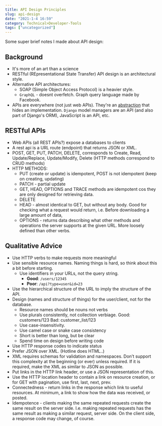 ```yaml
---
title: API Design Principles
slug: api-design
date: "2021-1-4 16:59"
category: Technical>Developer-Tools
tags: ["uncategorized"]
---
```


Some super brief notes I made about API design:

## Background

- It's more of an art than a science
- RESTful (REpresentational State Transfer) API design is an architectural style.
- Alternative API architectures:
  - SOAP (Simple Object Access Protocol) is a heavier style.
  - `GraphQL` - doesnt overfetch. Graph query language made by Facebook.
- APIs are everywhere (not just web APIs). They're an [abstraction](/blog/principles-of-oop#2-abstraction) that hides an implementation. `Django` model managers are an API (and also part of Django's ORM), JavaScript is an API, etc.

## RESTful APIs

- Web APIs (all REST APIs?) expose a databases to clients
- A rest api is a URL route (endpoint) that returns JSON or XML.
- POST, GET, PUT, PATCH, DELETE, corresponds to Create, Read, Update/Replace, Update/Modify, Delete (HTTP methods correspond to CRUD methods)
- HTTP METHODS:
  - PUT (create or update) is idempotent, POST is not idempotent (keep on creating, updating)
  - PATCH - partial update
  - GET, HEAD, OPTIONS and TRACE methods are idempotent cos they are only designed for retrieving data.
  - DELETE
  - HEAD - almost identical to GET, but without any body. Good for checking what a request would return, i.e. Before downloading a large amount of data,
  - OPTIONS - returns data describing what other methods and operations the server supports at the given URL. More loosely defined than other verbs.

## Qualitative Advice

- Use HTTP verbs to make requests more meaningful
- Use sensible resource names. Naming things is hard, so think about this a bit
  before starting.
  - Use identifiers in your URLs, not the query string.
    - **Good**: `/users/12345`
    - **Poor**: `/api?type=user&id=23`
- Use the hierarchical structure of the URL to imply the structure of the API.
- Design (names and structure of things) for the user/client, not for the database.
  - Resource names should be nouns not verbs
  - Use plurals consistently, not collection verbiage. Good: customers/123 Bad: customer_list/123
  - Use case-insensitivity.
  - Use camel case or snake case consistency
  - Short is better than long, but be clear
  - Spend time on design before writing code
- Use HTTP response codes to indicate status
- Prefer JSON over XML. (Hotline does HTML..)
- XML requires schemas for validation and namespaces. Don’t support this complexity at the beginning (or ever) unless required. If it is required, make the XML as similar to JSON as possible.
- Put links in the HTTP link header, or use a JSON representation of this.
- Use the HTTP location header to contain a link on resource creation, or for GET with pagination, use first, last, next, prev.
- Connectedness - return links in the response which link to useful resources. At minimum, a link to show how the data was received, or posted.
- Idempotence - clients making the same repeated requests create the same result on the server side. I.e. making repeated requests has the same result as making a similar request, server side. On the client side, a response code may change, of course.
